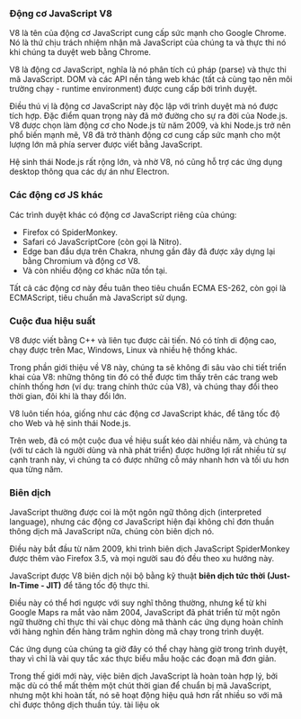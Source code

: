 ### Động cơ JavaScript V8

V8 là tên của động cơ JavaScript cung cấp sức mạnh cho Google Chrome. Nó là thứ chịu trách nhiệm nhận mã JavaScript của chúng ta và thực thi nó khi chúng ta duyệt web bằng Chrome.

V8 là động cơ JavaScript, nghĩa là nó phân tích cú pháp (parse) và thực thi mã JavaScript. DOM và các API nền tảng web khác (tất cả cùng tạo nên môi trường chạy - runtime environment) được cung cấp bởi trình duyệt.

Điều thú vị là động cơ JavaScript này độc lập với trình duyệt mà nó được tích hợp. Đặc điểm quan trọng này đã mở đường cho sự ra đời của Node.js. V8 được chọn làm động cơ cho Node.js từ năm 2009, và khi Node.js trở nên phổ biến mạnh mẽ, V8 đã trở thành động cơ cung cấp sức mạnh cho một lượng lớn mã phía server được viết bằng JavaScript.

Hệ sinh thái Node.js rất rộng lớn, và nhờ V8, nó cũng hỗ trợ các ứng dụng desktop thông qua các dự án như Electron.

### Các động cơ JS khác

Các trình duyệt khác có động cơ JavaScript riêng của chúng:

- Firefox có SpiderMonkey.
- Safari có JavaScriptCore (còn gọi là Nitro).
- Edge ban đầu dựa trên Chakra, nhưng gần đây đã được xây dựng lại bằng Chromium và động cơ V8.
- Và còn nhiều động cơ khác nữa tồn tại.

Tất cả các động cơ này đều tuân theo tiêu chuẩn ECMA ES-262, còn gọi là ECMAScript, tiêu chuẩn mà JavaScript sử dụng.

### Cuộc đua hiệu suất

V8 được viết bằng C++ và liên tục được cải tiến. Nó có tính di động cao, chạy được trên Mac, Windows, Linux và nhiều hệ thống khác.

Trong phần giới thiệu về V8 này, chúng ta sẽ không đi sâu vào chi tiết triển khai của V8: những thông tin đó có thể được tìm thấy trên các trang web chính thống hơn (ví dụ: trang chính thức của V8), và chúng thay đổi theo thời gian, đôi khi là thay đổi lớn.

V8 luôn tiến hóa, giống như các động cơ JavaScript khác, để tăng tốc độ cho Web và hệ sinh thái Node.js.

Trên web, đã có một cuộc đua về hiệu suất kéo dài nhiều năm, và chúng ta (với tư cách là người dùng và nhà phát triển) được hưởng lợi rất nhiều từ sự cạnh tranh này, vì chúng ta có được những cỗ máy nhanh hơn và tối ưu hơn qua từng năm.

### Biên dịch

JavaScript thường được coi là một ngôn ngữ thông dịch (interpreted language), nhưng các động cơ JavaScript hiện đại không chỉ đơn thuần thông dịch mã JavaScript nữa, chúng còn biên dịch nó.

Điều này bắt đầu từ năm 2009, khi trình biên dịch JavaScript SpiderMonkey được thêm vào Firefox 3.5, và mọi người sau đó đều theo xu hướng này.

JavaScript được V8 biên dịch nội bộ bằng kỹ thuật **biên dịch tức thời (Just-In-Time - JIT)** để tăng tốc độ thực thi.

Điều này có thể hơi ngược với suy nghĩ thông thường, nhưng kể từ khi Google Maps ra mắt vào năm 2004, JavaScript đã phát triển từ một ngôn ngữ thường chỉ thực thi vài chục dòng mã thành các ứng dụng hoàn chỉnh với hàng nghìn đến hàng trăm nghìn dòng mã chạy trong trình duyệt.

Các ứng dụng của chúng ta giờ đây có thể chạy hàng giờ trong trình duyệt, thay vì chỉ là vài quy tắc xác thực biểu mẫu hoặc các đoạn mã đơn giản.

Trong thế giới mới này, việc biên dịch JavaScript là hoàn toàn hợp lý, bởi mặc dù có thể mất thêm một chút thời gian để chuẩn bị mã JavaScript, nhưng một khi hoàn tất, nó sẽ hoạt động hiệu quả hơn rất nhiều so với mã chỉ được thông dịch thuần túy.
tài liệu ok


